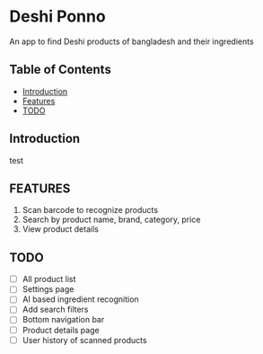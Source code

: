 # Deshi Ponno

An app to find Deshi products of bangladesh and their ingredients

## Table of Contents

- [Introduction](#introduction)
- [Features](#features)
- [TODO](#todo)

## Introduction

test

## FEATURES

1. Scan barcode to recognize products
2. Search by product name, brand, category, price
3. View product details

## TODO

- [ ] All product list
- [ ] Settings page
- [ ] AI based ingredient recognition
- [ ] Add search filters
- [ ] Bottom navigation bar
- [ ] Product details page
- [ ] User history of scanned products
